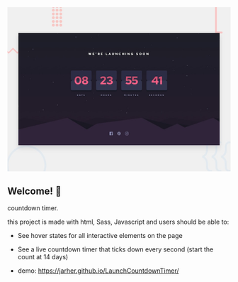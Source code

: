 ![Design preview for the Launch countdown timer coding challenge](./design/desktop-preview.jpg)

## Welcome! 👋

countdown timer.


this project is made with html, Sass, Javascript and users should be able to:

- See hover states for all interactive elements on the page
- See a live countdown timer that ticks down every second (start the count at 14 days)

- demo: https://jarher.github.io/LaunchCountdownTimer/
